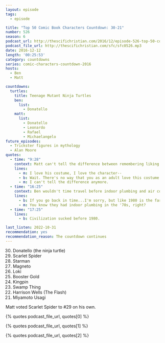 ```yaml
---
layout: episode
tags:
  - episode

title: "Top 50 Comic Book Characters Countdown: 30-21"
number: 526
season: 6
podcast_url: http://thescifichristian.com/2016/12/episode-526-top-50-comic-book-characters-countdown-30-21/
podcast_file_url: http://thescifichristian.com/sfc/sfc0526.mp3
date: 2016-12-12
length: '00:25:53'
category: countdowns
series: comic-characters-countdown-2016
hosts:
  - Ben
  - Matt

countdowns:
  turtles:
    title: Teenage Mutant Ninja Turtles
    ben:
      list:
        - Donatello
    matt: 
      list:
        - Donatello
        - Leonardo
        - Rafael
        - Michaelangelo
future_episodes:
  - Trickster figures in mythology
  - Alan Moore
quotes:
  - time: "9:28"
    context: Matt can't tell the difference between remembering liking the Scarlet Spider's costume and liking it now
    lines:
      - m: I love his costume, I love the character--
      - b: Wait. There's no way that you as an adult love this costume. This costume is ridiculous.
      - m: I can't tell the difference anymore.
  - time: "16:25"
    context: Ben wouldn't time travel before indoor plumbing and air conditioning
    lines:
      - b: If you go back in time...I'm sorry, but like 1980 is the farthest back I want to go.
      - m: You know they had indoor plumbing in the '70s, right?
  - time: "17:25"
    lines:
      - b: Civilization sucked before 1980.

last_listen: 2022-10-31
recommendation: yes
recommendation_reason: The countdown continues
---
```


<ol start="30" reversed>
<li>Donatello (the ninja turtle)
<li>Scarlet Spider
<li>Starman
<li>Magneto
<li>Loki
<li>Booster Gold
<li>Kingpin
<li>Swamp Thing
<li>Harrison Wells (The Flash)
<li>Miyamoto Usagi
</ol>

Matt voted Scarlet Spider to #29 on his own.

{% quotes podcast_file_url, quotes[0] %}

{% quotes podcast_file_url, quotes[1] %}

{% quotes podcast_file_url, quotes[2] %}